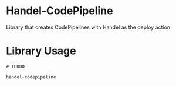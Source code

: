 # Handel-CodePipeline
Library that creates CodePipelines with Handel as the deploy action

# Library Usage
```
# TODOD

handel-codepipeline
```